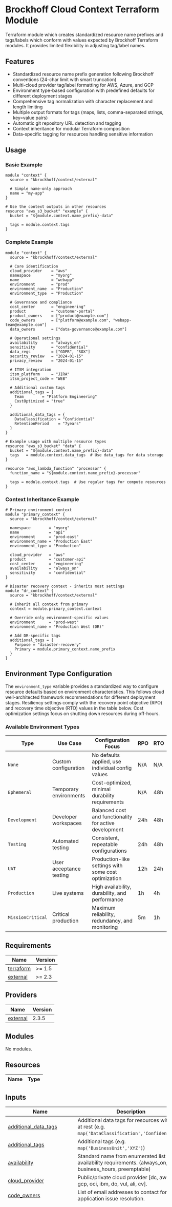 # Brockhoff Cloud Context Terraform Module

Terraform module which creates standardized resource name prefixes and tags/labels which conform with
values expected by Brockhoff Terraform modules. It provides limited flexibility in adjusting tag/label
names.

## Features

- Standardized resource name prefix generation following Brockhoff conventions (24-char limit with smart truncation)
- Multi-cloud provider tag/label formatting for AWS, Azure, and GCP
- Environment type-based configuration with predefined defaults for different deployment stages
- Comprehensive tag normalization with character replacement and length limiting
- Multiple output formats for tags (maps, lists, comma-separated strings, key=value pairs)
- Automatic git repository URL detection and tagging
- Context inheritance for modular Terraform composition
- Data-specific tagging for resources handling sensitive information

## Usage

### Basic Example

```hcl
module "context" {
  source = "kbrockhoff/context/external"

  # Simple name-only approach
  name = "my-app"
}

# Use the context outputs in other resources
resource "aws_s3_bucket" "example" {
  bucket = "${module.context.name_prefix}-data"
  
  tags = module.context.tags
}
```

### Complete Example

```hcl
module "context" {
  source = "kbrockhoff/context/external"

  # Core identification
  cloud_provider    = "aws"
  namespace         = "myorg"
  name              = "webapp"
  environment       = "prod"
  environment_name  = "Production"
  environment_type  = "Production"

  # Governance and compliance
  cost_center       = "engineering"
  product           = "customer-portal"
  product_owners    = ["product@example.com"]
  code_owners       = ["platform@example.com", "webapp-team@example.com"]
  data_owners       = ["data-governance@example.com"]
  
  # Operational settings
  availability      = "always_on"
  sensitivity       = "confidential"
  data_regs         = ["GDPR", "SOX"]
  security_review   = "2024-01-15"
  privacy_review    = "2024-01-15"
  
  # ITSM integration
  itsm_platform     = "JIRA"
  itsm_project_code = "WEB"

  # Additional custom tags
  additional_tags = {
    Team        = "Platform Engineering"
    CostOptimized = "true"
  }
  
  additional_data_tags = {
    DataClassification = "Confidential"
    RetentionPeriod    = "7years"
  }
}

# Example usage with multiple resource types
resource "aws_s3_bucket" "data" {
  bucket = "${module.context.name_prefix}-data"
  tags   = module.context.data_tags  # Use data_tags for data storage
}

resource "aws_lambda_function" "processor" {
  function_name = "${module.context.name_prefix}-processor"
  
  tags = module.context.tags  # Use regular tags for compute resources
}
```

### Context Inheritance Example

```hcl
# Primary environment context
module "primary_context" {
  source = "kbrockhoff/context/external"

  namespace        = "myorg"
  name             = "api"
  environment      = "prod-east"
  environment_name = "Production East"
  environment_type = "Production"
  
  cloud_provider   = "aws"
  product          = "customer-api"
  cost_center      = "engineering"
  availability     = "always_on"
  sensitivity      = "confidential"
}

# Disaster recovery context - inherits most settings
module "dr_context" {
  source = "kbrockhoff/context/external"

  # Inherit all context from primary
  context = module.primary_context.context
  
  # Override only environment-specific values
  environment      = "prod-west"
  environment_name = "Production West (DR)"
  
  # Add DR-specific tags
  additional_tags = {
    Purpose = "disaster-recovery"
    Primary = module.primary_context.name_prefix
  }
}
```

## Environment Type Configuration

The `environment_type` variable provides a standardized way to configure resource defaults based on environment 
characteristics. This follows cloud well-architected framework recommendations for different deployment stages. 
Resiliency settings comply with the recovery point objective (RPO) and recovery time objective (RTO) values in
the table below. Cost optimization settings focus on shutting down resources during off-hours.

### Available Environment Types

| Type | Use Case | Configuration Focus | RPO | RTO |
|------|----------|---------------------|-----|-----|
| `None` | Custom configuration | No defaults applied, use individual config values | N/A | N/A |
| `Ephemeral` | Temporary environments | Cost-optimized, minimal durability requirements | N/A | 48h |
| `Development` | Developer workspaces | Balanced cost and functionality for active development | 24h | 48h |
| `Testing` | Automated testing | Consistent, repeatable configurations | 24h | 48h |
| `UAT` | User acceptance testing | Production-like settings with some cost optimization | 12h | 24h |
| `Production` | Live systems | High availability, durability, and performance | 1h  | 4h  |
| `MissionCritical` | Critical production | Maximum reliability, redundancy, and monitoring | 5m  | 1h  |


<!-- BEGIN_TF_DOCS -->
## Requirements

| Name | Version |
|------|---------|
| <a name="requirement_terraform"></a> [terraform](#requirement\_terraform) | >= 1.5 |
| <a name="requirement_external"></a> [external](#requirement\_external) | >= 2.3 |

## Providers

| Name | Version |
|------|---------|
| <a name="provider_external"></a> [external](#provider\_external) | 2.3.5 |

## Modules

No modules.

## Resources

| Name | Type |
|------|------|

## Inputs

| Name | Description | Type | Default | Required |
|------|-------------|------|---------|:--------:|
| <a name="input_additional_data_tags"></a> [additional\_data\_tags](#input\_additional\_data\_tags) | Additional data tags for resources with data at rest (e.g. `map('DataClassification','Confidential')`) | `map(string)` | `{}` | no |
| <a name="input_additional_tags"></a> [additional\_tags](#input\_additional\_tags) | Additional tags (e.g. `map('BusinessUnit','XYZ')`) | `map(string)` | `{}` | no |
| <a name="input_availability"></a> [availability](#input\_availability) | Standard name from enumerated list of availability requirements. (always\_on, business\_hours, preemptable) | `string` | `null` | no |
| <a name="input_cloud_provider"></a> [cloud\_provider](#input\_cloud\_provider) | Public/private cloud provider [dc, aws, az, gcp, oci, ibm, do, vul, ali, cv]. | `string` | `null` | no |
| <a name="input_code_owners"></a> [code\_owners](#input\_code\_owners) | List of email addresses to contact for application issue resolution. | `list(string)` | `null` | no |
| <a name="input_context"></a> [context](#input\_context) | Single object for setting entire context at once.<br/>See description of individual variables for details.<br/>Leave string and numeric variables as `null` to use default value.<br/>Individual variable settings (non-null) override settings in context object,<br/>except for additional\_tags and additional\_data\_tags which are merged. | `any` | <pre>{<br/>  "additional_data_tags": {},<br/>  "additional_tags": {},<br/>  "availability": "preemptable",<br/>  "cloud_provider": "dc",<br/>  "code_owners": [],<br/>  "cost_center": null,<br/>  "data_owners": [],<br/>  "data_regs": [],<br/>  "deletion_date": null,<br/>  "deployer": "Terraform",<br/>  "enabled": true,<br/>  "environment": null,<br/>  "environment_name": null,<br/>  "environment_type": "Development",<br/>  "itsm_platform": null,<br/>  "itsm_project_code": null,<br/>  "name": null,<br/>  "namespace": null,<br/>  "privacy_review": null,<br/>  "product": null,<br/>  "product_owners": [],<br/>  "security_review": null,<br/>  "sensitivity": "confidential",<br/>  "source_repo_tags_enabled": true,<br/>  "tag_prefix": "ck-"<br/>}</pre> | no |
| <a name="input_cost_center"></a> [cost\_center](#input\_cost\_center) | Cost center this resource should be billed to. | `string` | `null` | no |
| <a name="input_data_owners"></a> [data\_owners](#input\_data\_owners) | List of email addresses to contact for data governance issues. | `list(string)` | `null` | no |
| <a name="input_data_regs"></a> [data\_regs](#input\_data\_regs) | List of regulations which resource data must comply with. | `list(string)` | `null` | no |
| <a name="input_deletion_date"></a> [deletion\_date](#input\_deletion\_date) | Date resource should be deleted if still running. | `string` | `null` | no |
| <a name="input_deployer"></a> [deployer](#input\_deployer) | ID of the CI/CD platform or person who last updated the resource. | `string` | `null` | no |
| <a name="input_enabled"></a> [enabled](#input\_enabled) | Set to false to prevent the module from creating any resources. | `bool` | `null` | no |
| <a name="input_environment"></a> [environment](#input\_environment) | Abbreviation for the deployment environment. i.e. [sbox, dev, test, qa, uat, prod, prd-use1, prd-usw2, dr] | `string` | `null` | no |
| <a name="input_environment_name"></a> [environment\_name](#input\_environment\_name) | Full name for the deployment environment (can be more descriptive than the standard environment). | `string` | `null` | no |
| <a name="input_environment_type"></a> [environment\_type](#input\_environment\_type) | Environment type for resource configuration defaults. Select 'None' to use individual config values. | `string` | `"Development"` | no |
| <a name="input_itsm_platform"></a> [itsm\_platform](#input\_itsm\_platform) | System for ticketing (i.e. JIRA, SNOW). | `string` | `null` | no |
| <a name="input_itsm_project_code"></a> [itsm\_project\_code](#input\_itsm\_project\_code) | The prefix used on your ITSM Platform tickets. | `string` | `null` | no |
| <a name="input_name"></a> [name](#input\_name) | Unique name within that particular hierarchy level and resource type. | `string` | `null` | no |
| <a name="input_namespace"></a> [namespace](#input\_namespace) | Namespace which could be an organization, business unit, or other grouping. | `string` | `null` | no |
| <a name="input_privacy_review"></a> [privacy\_review](#input\_privacy\_review) | ID or date of last data privacy review or audit. | `string` | `null` | no |
| <a name="input_product"></a> [product](#input\_product) | Identifier for the product or project which created or owns this resource. | `string` | `null` | no |
| <a name="input_product_owners"></a> [product\_owners](#input\_product\_owners) | List of email addresses to contact with billing questions. | `list(string)` | `null` | no |
| <a name="input_security_review"></a> [security\_review](#input\_security\_review) | ID or date of last security review or audit | `string` | `null` | no |
| <a name="input_sensitivity"></a> [sensitivity](#input\_sensitivity) | Standard name from enumerated list for data sensitivity. (public, internal, trusted-3rd-party, confidential, highly-confidential, client-classified) | `string` | `null` | no |
| <a name="input_source_repo_tags_enabled"></a> [source\_repo\_tags\_enabled](#input\_source\_repo\_tags\_enabled) | Enable source repository tags | `bool` | `true` | no |
| <a name="input_tag_prefix"></a> [tag\_prefix](#input\_tag\_prefix) | Prefix for standardized tags | `string` | `"ck-"` | no |

## Outputs

| Name | Description |
|------|-------------|
| <a name="output_context"></a> [context](#output\_context) | Merged but otherwise unmodified input to this module, to be used as context input to other modules. |
| <a name="output_data_tags"></a> [data\_tags](#output\_data\_tags) | Normalized data tags map. |
| <a name="output_data_tags_as_comma_separated_string"></a> [data\_tags\_as\_comma\_separated\_string](#output\_data\_tags\_as\_comma\_separated\_string) | Data tags as a comma-separated string, which can be used by command line tools. |
| <a name="output_data_tags_as_kvp_list"></a> [data\_tags\_as\_kvp\_list](#output\_data\_tags\_as\_kvp\_list) | Data tags as a list of key=value pairs. |
| <a name="output_data_tags_as_list_of_maps"></a> [data\_tags\_as\_list\_of\_maps](#output\_data\_tags\_as\_list\_of\_maps) | Additional data tags as a list of maps, which can be used in several AWS resources. |
| <a name="output_environment_type"></a> [environment\_type](#output\_environment\_type) | Environment type for resource configuration defaults. |
| <a name="output_name_prefix"></a> [name\_prefix](#output\_name\_prefix) | Disambiguated ID or name prefix for resources in the context. |
| <a name="output_normalized_context"></a> [normalized\_context](#output\_normalized\_context) | Normalized context of this module. |
| <a name="output_tags"></a> [tags](#output\_tags) | Normalized tags map. |
| <a name="output_tags_as_comma_separated_string"></a> [tags\_as\_comma\_separated\_string](#output\_tags\_as\_comma\_separated\_string) | Tags as a comma-separated string, which can be used by command line tools. |
| <a name="output_tags_as_kvp_list"></a> [tags\_as\_kvp\_list](#output\_tags\_as\_kvp\_list) | Tags as a list of key=value pairs. |
| <a name="output_tags_as_list_of_maps"></a> [tags\_as\_list\_of\_maps](#output\_tags\_as\_list\_of\_maps) | Additional tags as a list of maps, which can be used in several AWS resources. |
<!-- END_TF_DOCS -->    

## License

This project is licensed under the Apache License, Version 2.0 - see the [LICENSE](LICENSE) file for details.
